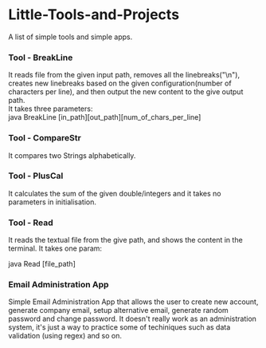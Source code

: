 # Little-Tools-and-Projects

A list of simple tools and simple apps.

<h3>Tool - BreakLine</h3>

It reads file from the given input path, removes all the linebreaks("\n"), creates new linebreaks based on the given configuration(number of characters per line), and then output the new content to the give output path.
<br>
It takes three parameters:<br>
java BreakLine [in_path][out_path][num_of_chars_per_line]

<h3>Tool - CompareStr</h3>

It compares two Strings alphabetically.
<br>

<h3>Tool - PlusCal</h3>

It calculates the sum of the given double/integers and it takes no parameters in initialisation.

<h3>Tool - Read</h3>

It reads the textual file from the give path, and shows the content in the terminal.
It takes one param:

java Read [file_path]

<h3>Email Administration App</h3>

Simple Email Administration App that allows the user to create new account, generate company email, setup alternative email, generate random password and change password. It doesn't really work as an administration system, it's just a way to practice some of techiniques such as data validation (using regex) and so on.
